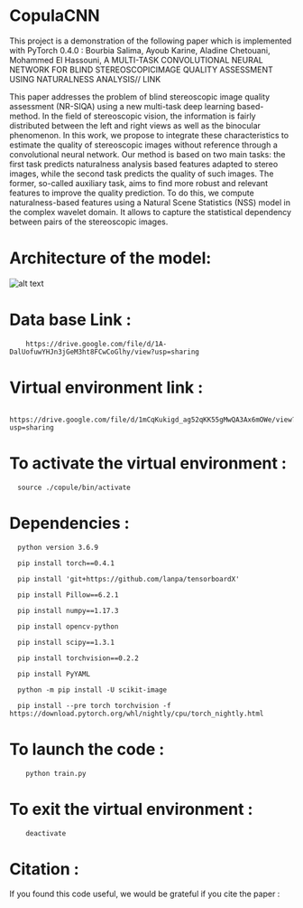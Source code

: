 # CopulaCNN


This project is a demonstration of the following paper which is implemented with PyTorch 0.4.0 : 
Bourbia Salima, Ayoub Karine, Aladine Chetouani, Mohammed El Hassouni, 
A MULTI-TASK CONVOLUTIONAL NEURAL NETWORK FOR BLIND STEREOSCOPICIMAGE QUALITY ASSESSMENT USING NATURALNESS ANALYSIS// LINK

This paper addresses the problem of blind stereoscopic image quality assessment (NR-SIQA) using a new multi-task deep learning based-method. In the field of stereoscopic vision, the information is fairly distributed between the left and right views as well as the binocular phenomenon. In this work, we propose to integrate these characteristics to estimate the quality of stereoscopic images without reference through a convolutional neural network. Our method is based on two main tasks: the first task predicts naturalness analysis based features adapted to stereo images, while the second task predicts the quality of such images. The former, so-called auxiliary task, aims to find more robust and relevant features to improve the quality prediction. To do this, we compute naturalness-based features using a Natural Scene Statistics (NSS) model in the complex wavelet domain. It allows to capture the statistical dependency between pairs of the stereoscopic images. 

 # Architecture of the model:

![alt text](https://github.com/salima000/CopulaCNN/blob/main/network.PNG)

# Data base Link : 
        
        https://drive.google.com/file/d/1A-DalUofuwYHJn3jGeM3ht8FCwCoGlhy/view?usp=sharing
        

# Virtual environment link :

        https://drive.google.com/file/d/1mCqKukigd_ag52qKK55gMwQA3Ax6mOWe/view?usp=sharing
                        
                        
# To activate the virtual environment :
   
      source ./copule/bin/activate



# Dependencies :

      
      python version 3.6.9
      
      pip install torch==0.4.1

      pip install 'git+https://github.com/lanpa/tensorboardX'

      pip install Pillow==6.2.1

      pip install numpy==1.17.3

      pip install opencv-python

      pip install scipy==1.3.1

      pip install torchvision==0.2.2
     
      pip install PyYAML
      
      python -m pip install -U scikit-image
      
      pip install --pre torch torchvision -f https://download.pytorch.org/whl/nightly/cpu/torch_nightly.html
      
      
# To launch the code :
        
        python train.py



# To exit the virtual environment :
      
        deactivate
   
   



# Citation :

If you found this code useful,  we would be grateful if you cite the paper :


